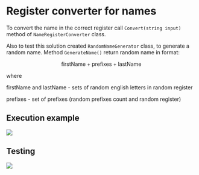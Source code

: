 # Register converter for names

To convert the name in the correct register call ```Convert(string input)``` method of ```NameRegisterConverter``` class.

Also to test this solution created ```RandomNameGenerator``` class, to generate a random name. Method ```GenerateName()``` return random name in format:

$$\text{firstName} + \text{prefixes} + \text{lastName}$$

where

$\text{firstName}$ and $\text{lastName}$ - sets of random english letters in random register

$\text{prefixes}$ - set of prefixes (random prefixes count and random register)

## Execution example

<img style="float: center;" src="https://i.imgur.com/RO1xYR2.png">

## Testing

<img style="float: center;" src="https://i.imgur.com/mjqBdIH.png">
